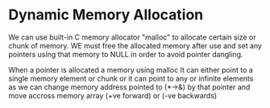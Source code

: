 # Dynamic Memory Allocation

We can use built-in C memory allocator "malloc" to allocate certain size or chunk of memory.
WE must free the allocated memory after use and set any pointers using that memory to NULL in order to avoid pointer dangling.

When a pointer is allocated a memory using malloc It can either point to a single memory element or chunk or it can point to any or infinite elements as we can change memory address pointed to (*->&) by that pointer and move accross memory array (+ve forward) or (-ve backwards)